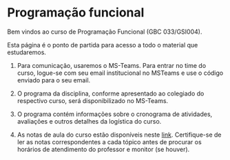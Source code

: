 # Programação funcional

Bem vindos ao curso de Programação Funcional (GBC 033/GSI004).

Esta página é o ponto de partida para acesso a todo o material que estudaremos.

1. Para comunicação, usaremos o MS-Teams. Para entrar no time do curso, logue-se com seu email institucional no MSTeams e use o código enviado para o seu email. 

1. O programa da disciplina, conforme apresentado ao colegiado do respectivo curso, será disponibilizado no MS-Teams.

1. O programa contém informações sobre o cronograma de atividades, avaliações e outros detalhes da logística do curso.

1. As notas de aula do curso estão disponíveis neste [link](https://lasarojc.github.io/fp_notes). Certifique-se de ler as notas correspondentes a cada tópico antes de procurar os horários de atendimento do professor e monitor (se houver).

<!--

* **NA** quer dizer Notas de Aula, acessíveis em (https://lasarojc.github.io/fp_notes/), 
* **S** quer dizer **atividade síncrona**, feita em uma reunião no MS-Teams, gravada e disponibilizada para revisão posterior, e 
* **A** quer dizer **atividade assíncrona**, a ser realizado pelo discente antes da próxima atividade.

## Semana 1

* S 14/07/2021 8:50
    * Apresentação
    * Plano do curso
    * NA: [Introdução](https://lasarojc.github.io/fp_notes/intro/)
* A
    * NA: [Apresentação](https://lasarojc.github.io/fp_notes/preface/)
    * Execução de código Haskell: Instruções e vídeo disponibilizadas no Teams.


## Semana 2

* S 21/07/2021
    * NA: 
        * [Haskell 1+1](https://lasarojc.github.io/fp_notes/haskell101/)
        * [Funções](https://lasarojc.github.io/fp_notes/functions/)
        * [if then else](https://lasarojc.github.io/fp_notes/ifthenelse/)
        * [Guardas](https://lasarojc.github.io/fp_notes/guards/)

* A: Exercícios

* S 23/07/2021
    * Exercícios

## Semana 3

* S 28/07/2021
    * NA: 
        * [Tipos](https://lasarojc.github.io/fp_notes/types/)
        * [Módulos](https://lasarojc.github.io/fp_notes/packages/)

* S 30/07/2021
    * NA: 
        * [Tuplas](https://lasarojc.github.io/fp_notes/tuples/)

* A: Exercícios


## Semana 4

* S 04/08/2021
    * Exercícios

* S 06/08/2021
    * NA:
        * [Casamento de Padrões](https://lasarojc.github.io/fp_notes/pattern_matching/)

* A: Exercícios


## Semana 5

* S 11/08/2021
    * [Recursão](https://lasarojc.github.io/fp_notes/recursion/)

* S 13/08/2021
    * Exercícios

* A: Exercícios

## Semana 6
* S 18/08/2021
    * NA: [Where e let-in](https://lasarojc.github.io/fp_notes/where_let_in/) 

* S 20/08/2021
    * NA:  [Listas](https://lasarojc.github.io/fp_notes/lists/)

* A: Exercícios


## Semana 7
* S 25/08/2021
    * Exercícios
* S 27/08/2021
    * Exercícios

## Semana 8
* S 01/09/2021
    * Avaliação
* S 03/09/2021
    * Resolução dos exercícios da avaliação 

## Semana 9
* S 08/09/2021
    * Não há aula - reposição de aulas de terça feira.
* S 10/09/2021
    * Avaliação
* A: Exercícios

## Semana 10
* S 15/09/2021
    * Compreensão de listas

* S 17/09/2021 
    * Recursão em listas
    * Casamento de padrões em listas

* A
    * Casamento de padrões em listas
    * Exercícios

## Semana 11
* S 22/09/2021
      * Tipos algébricos de dados
* S 24/09/2021
      * Exercícios com recursão e tipos algébricos


## Semana 12
* S 29/09/2021
      * Variáveis de tipo/polimorfismo
      * Tipos algébricos recursivos

* S 01/10/2021
      * Exercícios com tipos algébricos, recursão e tipos recursivos

## Semana 13
* S 06/10/2021
     * Funções de ordem superior
     * Map, Fold, Filter

* S 08/10/2021
     * Map, Fold, Filter

## Semana 14
* S 13/10/2021
     * Exercícios com funções de ordem superior

* S 15/10/2021
     * Funções Lambda
     * `$`
     * .

## Semana 15

* S 20/10/2021
    * Entrada e Saída
* S 22/10/2021
    * Exercícios com Entrada e Saída

## Semana 16

* S 27/10/2021
    * Avaliação
* S 29/10/2021
    * Avaliação

## Semana 17

* S 3/11/2021
    * Cálculo lambda
    * Avaliação preguiçosa
    * Recursão de Cauda
* S 5/11/2021
    * Fechamento da disciplina


-->
